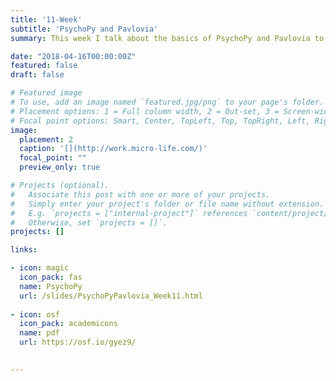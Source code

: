 ```yaml
---
title: '11-Week'
subtitle: 'PsychoPy and Pavlovia'
summary: This week I talk about the basics of PsychoPy and Pavlovia to help prepare groups for working on their projects. 

date: "2018-04-16T00:00:00Z"
featured: false
draft: false

# Featured image
# To use, add an image named `featured.jpg/png` to your page's folder.
# Placement options: 1 = Full column width, 2 = Out-set, 3 = Screen-width
# Focal point options: Smart, Center, TopLeft, Top, TopRight, Left, Right, BottomLeft, Bottom, BottomRight
image:
  placement: 2
  caption: '[](http://work.micro-life.com/)'
  focal_point: ""
  preview_only: true

# Projects (optional).
#   Associate this post with one or more of your projects.
#   Simply enter your project's folder or file name without extension.
#   E.g. `projects = ["internal-project"]` references `content/project/deep-learning/index.md`.
#   Otherwise, set `projects = []`.
projects: []

links:

- icon: magic
  icon_pack: fas
  name: PsychoPy
  url: /slides/PsychoPyPavlovia_Week11.html
  
- icon: osf
  icon_pack: academicons
  name: pdf
  url: https://osf.io/gyez9/
  

---
```


